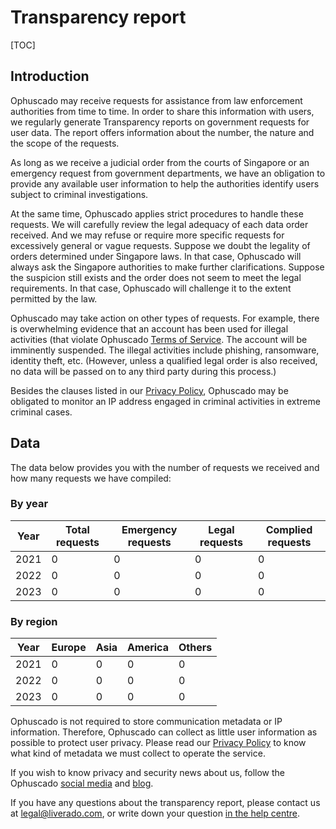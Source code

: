 <!-- uuid: 2d4a407e -->
<!-- status: Published -->
<!-- created: 2020-01-19 00:00:00+00:00 -->
<!-- modified: 2022-07-12 12:49:38.842472+00:00 -->
<!-- categories: Pages -->
<!-- language: en -->
<!-- title: Transparency report -->
<!-- slug: /transparency-report -->

# Transparency report

[TOC]

## Introduction

Ophuscado may receive requests for assistance from law enforcement authorities from time to time. In order to share this information with users, we regularly generate Transparency reports on government requests for user data. The report offers information about the number, the nature and the scope of the requests.

As long as we receive a judicial order from the courts of Singapore or an emergency request from government departments, we have an obligation to provide any available user information to help the authorities identify users subject to criminal investigations.

At the same time, Ophuscado applies strict procedures to handle these requests. We will carefully review the legal adequacy of each data order received. And we may refuse or require more specific requests for excessively general or vague requests. Suppose we doubt the legality of orders determined under Singapore laws. In that case, Ophuscado will always ask the Singapore authorities to make further clarifications. Suppose the suspicion still exists and the order does not seem to meet the legal requirements. In that case, Ophuscado will challenge it to the extent permitted by the law.

Ophuscado may take action on other types of requests. For example, there is overwhelming evidence that an account has been used for illegal activities (that violate Ophuscado [Terms of Service](/terms-of-service#user-obligation). The account will be imminently suspended. The illegal activities include phishing, ransomware, identity theft, etc. (However, unless a qualified legal order is also received, no data will be passed on to any third party during this process.)

Besides the clauses listed in our [Privacy Policy](/privacy-policy), Ophuscado may be obligated to monitor an IP address engaged in criminal activities in extreme criminal cases.

## Data

The data below provides you with the number of requests we received and how many requests we have compiled:

### By year

| Year | Total requests | Emergency requests | Legal requests | Complied requests |
| ---- | -------------- | ------------------ | -------------- | ----------------- |
| 2021 | 0              | 0                  | 0              | 0                 |
| 2022 | 0              | 0                  | 0              | 0                 |
| 2023 | 0              | 0                  | 0              | 0                 |

### By region

| Year | Europe | Asia | America | Others |
| ---- | ------ | ---- | ------- | ------ |
| 2021 | 0      | 0    | 0       | 0      |
| 2022 | 0      | 0    | 0       | 0      |
| 2023 | 0      | 0    | 0       | 0      |

Ophuscado is not required to store communication metadata or IP information. Therefore, Ophuscado can collect as little user information as possible to protect user privacy. Please read our [Privacy Policy](/privacy-policy#data-collection) to know what kind of metadata we must collect to operate the service.

If you wish to know privacy and security news about us, follow the Ophuscado [social media](/help-centre/library/social-media/) and [blog](/blog/).

If you have any questions about the transparency report, please contact us at legal@liverado.com, or write down your question [in the help centre](/help-centre).
